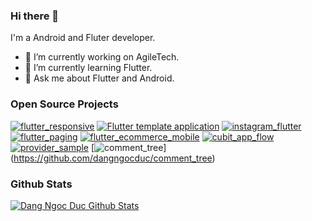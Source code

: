 ### Hi there 👋

I'm a Android and Fluter developer.

- 💬 I’m currently working on AgileTech.
- 🌱 I’m currently learning Flutter.
- 💬 Ask me about Flutter and Android.

### Open Source Projects
[![flutter_responsive](https://github-readme-stats.vercel.app/api/pin/?username=dangngocduc&repo=flutter_responsive&theme=transparent)](https://github.com/dangngocduc/flutter_responsive)
[![Flutter template application](https://github-readme-stats.vercel.app/api/pin/?username=dangngocduc&repo=flutter_application&theme=transparent)](https://github.com/dangngocduc/flutter_application)
[![instagram_flutter](https://github-readme-stats.vercel.app/api/pin/?username=dangngocduc&repo=instagram_flutter&theme=transparent)](https://github.com/dangngocduc/instagram_flutter)
[![flutter_paging](https://github-readme-stats.vercel.app/api/pin/?username=dangngocduc&repo=flutter_paging&theme=transparent)](https://github.com/dangngocduc/flutter_paging)
[![flutter_ecommerce_mobile](https://github-readme-stats.vercel.app/api/pin/?username=dangngocduc&repo=flutter_ecommerce_mobile&theme=transparent)](https://github.com/dangngocduc/flutter_ecommerce_mobile)
[![cubit_app_flow](https://github-readme-stats.vercel.app/api/pin/?username=dangngocduc&repo=cubit_app_flow&theme=transparent)](https://github.com/dangngocduc/cubit_app_flow)
[![provider_sample](https://github-readme-stats.vercel.app/api/pin/?username=dangngocduc&repo=provider_sample&theme=transparent)](https://github.com/dangngocduc/provider_sample)
[![comment_tree](https://github-readme-stats.vercel.app/api/pin/?username=dangngocduc&repo=comment_tree&theme=transparent)]
(https://github.com/dangngocduc/comment_tree)


### Github Stats
[![Dang Ngoc Duc Github Stats](https://github-readme-stats.vercel.app/api?username=dangngocduc&count_private=true&theme=dark&show_icons=true)](https://github.com/dangngocduc)


